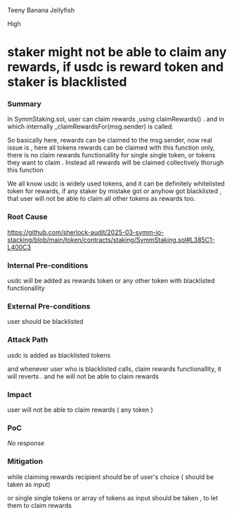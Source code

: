 Teeny Banana Jellyfish

High

# staker might not be able to claim any rewards, if usdc is reward token and staker is blacklisted

### Summary

In SymmStaking.sol, user can claim rewards ,using claimRewards() . and in which internally _claimRewardsFor(msg.sender) is called. 

So basically here, rewards can be claimed to the msg.sender, now real issue is , here all tokens rewards can be claimed with this function only, there is no claim rewards functionallity for single single token, or tokens they want to claim . Instead all rewards will be claimed collectively thorugh this function

We all know usdc is widely used tokens, and it can be definitely whitelisted token for rewards, if any staker by mistake got or anyhow got blacklisted , that user will not be able to claim all other tokens as rewards too.

### Root Cause

https://github.com/sherlock-audit/2025-03-symm-io-stacking/blob/main/token/contracts/staking/SymmStaking.sol#L385C1-L400C3

### Internal Pre-conditions

usdc will be added as rewards token or any other token with blacklisted functionallity

### External Pre-conditions

user should be blacklisted

### Attack Path

usdc is added as blacklisted tokens

and whenever user who is blacklisted calls, claim rewards functionallity, it will reverts . and he will not be able to claim rewards

### Impact

user will not be able to claim rewards ( any token )

### PoC

_No response_

### Mitigation

while claiming rewards recipient should be of user's choice ( should be taken as input)

or single single tokens or array of tokens as input should be taken , to let them to claim rewards